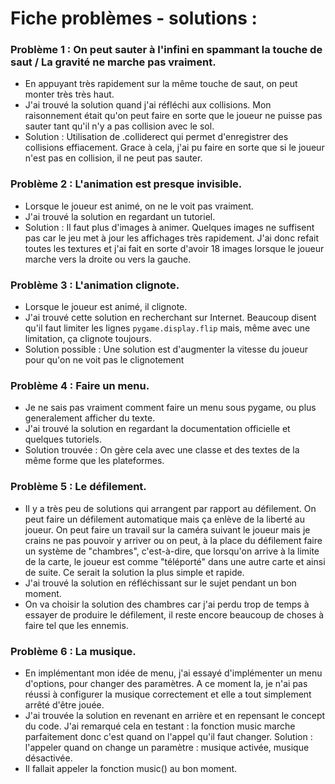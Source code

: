 # Fiche problèmes - solutions :

### Problème 1 : On peut sauter à l'infini en spammant la touche de saut / La gravité ne marche pas vraiment. 
- En appuyant très rapidement sur la même touche de saut, on peut monter très très haut. 
- J'ai trouvé la solution quand j'ai réfléchi aux collisions. Mon raisonnement était qu'on peut faire en sorte que le joueur ne puisse pas sauter tant qu'il n'y a pas collision avec le sol. 
- Solution : Utilisation de .colliderect qui permet d'enregistrer des collisions effiacement. Grace à cela, j'ai pu faire en sorte que si le joueur n'est pas en collision, il ne peut pas sauter. 

### Problème 2 : L'animation est presque invisible.
- Lorsque le joueur est animé, on ne le voit pas vraiment. 
- J'ai trouvé la solution en regardant un tutoriel.
- Solution : Il faut plus d'images à animer. Quelques images ne suffisent pas car le jeu met à jour les affichages très rapidement. J'ai donc refait toutes les textures et j'ai fait en sorte d'avoir 18 images lorsque le joueur marche vers la droite ou vers la gauche. 

### Problème 3 : L'animation clignote. 
- Lorsque le joueur est animé, il clignote. 
- J'ai trouvé cette solution en recherchant sur Internet. Beaucoup disent qu'il faut limiter les lignes `pygame.display.flip` mais, même avec une limitation, ça clignote toujours. 
- Solution possible : Une solution est d'augmenter la vitesse du joueur pour qu'on ne voit pas le clignotement 

### Problème 4 : Faire un menu.
- Je ne sais pas vraiment comment faire un menu sous pygame, ou plus generalement afficher du texte. 
- J'ai trouvé la solution en regardant la documentation officielle et quelques tutoriels. 
- Solution trouvée : On gère cela avec une classe et des textes de la même forme que les plateformes.

### Problème 5 : Le défilement.
- Il y a très peu de solutions qui arrangent par rapport au défilement. On peut faire un défilement automatique mais ça enlève de la liberté au joueur. On peut faire un travail sur la caméra suivant le joueur mais je crains ne pas pouvoir y arriver ou on peut, à la place du défilement faire un système de "chambres", c'est-à-dire, que lorsqu'on arrive à la limite de la carte, le joueur est comme "téléporté" dans une autre carte et ainsi de suite. Ce serait la solution la plus simple et rapide.
- J'ai trouvé la solution en réfléchissant sur le sujet pendant un bon moment.
- On va choisir la solution des chambres car j'ai perdu trop de temps à essayer de produire le défilement, il reste encore beaucoup de choses à faire tel que les ennemis.  

### Problème 6 : La musique.
- En implémentant mon idée de menu, j'ai essayé d'implémenter un menu d'options, pour changer des paramètres. A ce moment la, je n'ai pas réussi à configurer la musique correctement et elle a tout simplement arrêté d'être jouée.
- J'ai trouvée la solution en revenant en arrière et en repensant le concept du code. J'ai remarqué cela en testant : la fonction music marche parfaitement donc c'est quand on l'appel qu'il faut changer. Solution : l'appeler quand on change un paramètre : musique activée, musique désactivée. 
- Il fallait appeler la fonction music() au bon moment. 